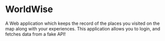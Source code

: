 # WorldWise

A Web application which keeps the record of the places you visited on the map along with your experiences. This application allows you to login, and fetches data from a fake API!
